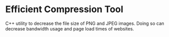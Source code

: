 Efficient Compression Tool
============================

C++ utility to decrease the file size of PNG and JPEG images. Doing so can decrease bandwidth usage and page load times of websites.
